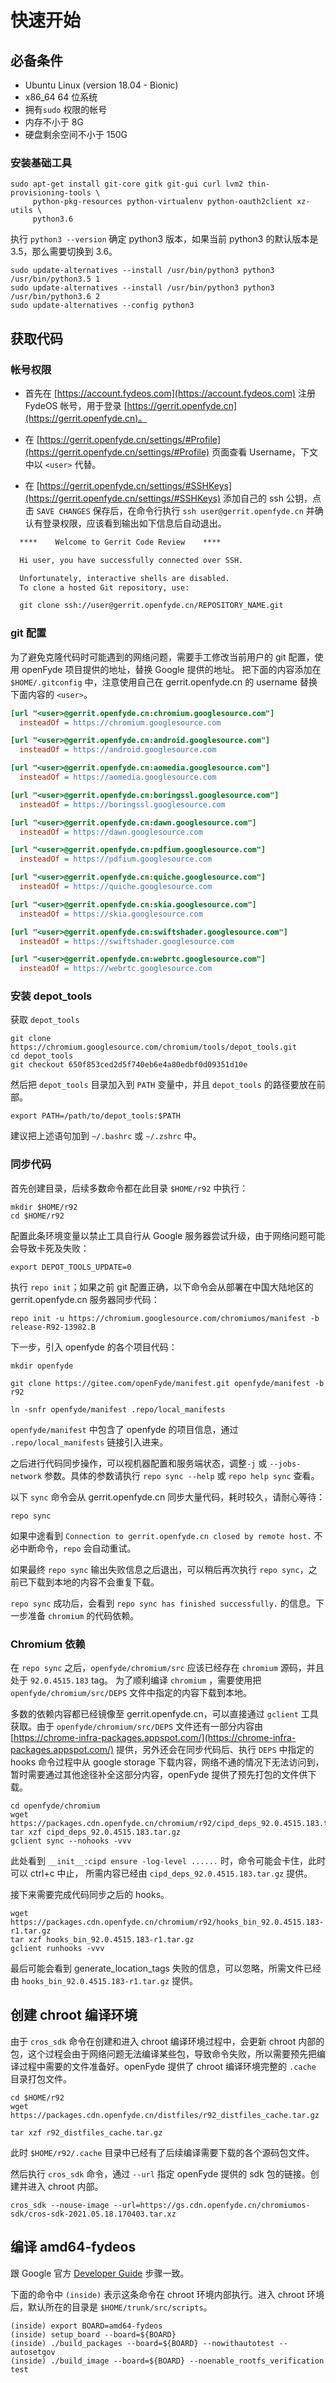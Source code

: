 # 快速开始

## 必备条件

* Ubuntu Linux (version 18.04 - Bionic)
* x86_64 64 位系统
* 拥有`sudo` 权限的帐号
* 内存不小于 8G
* 硬盘剩余空间不小于 150G

### 安装基础工具

```shell
sudo apt-get install git-core gitk git-gui curl lvm2 thin-provisioning-tools \
     python-pkg-resources python-virtualenv python-oauth2client xz-utils \
     python3.6
```

执行 `python3 --version` 确定 python3 版本，如果当前 python3 的默认版本是 3.5，那么需要切换到 3.6。

```shell
sudo update-alternatives --install /usr/bin/python3 python3 /usr/bin/python3.5 1
sudo update-alternatives --install /usr/bin/python3 python3 /usr/bin/python3.6 2
sudo update-alternatives --config python3
```

## 获取代码

### 帐号权限

 - 首先在 [https://account.fydeos.com](https://account.fydeos.com) 注册 FydeOS 帐号，用于登录 [https://gerrit.openfyde.cn](https://gerrit.openfyde.cn)。

 - 在 [https://gerrit.openfyde.cn/settings/#Profile](https://gerrit.openfyde.cn/settings/#Profile) 页面查看 Username，下文中以 `<user>` 代替。

 - 在 [https://gerrit.openfyde.cn/settings/#SSHKeys](https://gerrit.openfyde.cn/settings/#SSHKeys) 添加自己的 ssh 公钥，点击 `SAVE CHANGES` 保存后，在命令行执行 `ssh user@gerrit.openfyde.cn` 并确认有登录权限，应该看到输出如下信息后自动退出。

```txt
  ****    Welcome to Gerrit Code Review    ****

  Hi user, you have successfully connected over SSH.

  Unfortunately, interactive shells are disabled.
  To clone a hosted Git repository, use:

  git clone ssh://user@gerrit.openfyde.cn/REPOSITORY_NAME.git
```


### git 配置

为了避免克隆代码时可能遇到的网络问题，需要手工修改当前用户的 git 配置，使用 openFyde 项目提供的地址，替换 Google 提供的地址。
把下面的内容添加在 `$HOME/.gitconfig` 中，注意使用自己在 gerrit.openfyde.cn 的 username 替换下面内容的 `<user>`。

```ini
[url "<user>@gerrit.openfyde.cn:chromium.googlesource.com"]
  insteadOf = https://chromium.googlesource.com

[url "<user>@gerrit.openfyde.cn:android.googlesource.com"]
  insteadOf = https://android.googlesource.com

[url "<user>@gerrit.openfyde.cn:aomedia.googlesource.com"]
  insteadOf = https://aomedia.googlesource.com

[url "<user>@gerrit.openfyde.cn:boringssl.googlesource.com"]
  insteadOf = https://boringssl.googlesource.com

[url "<user>@gerrit.openfyde.cn:dawn.googlesource.com"]
  insteadOf = https://dawn.googlesource.com

[url "<user>@gerrit.openfyde.cn:pdfium.googlesource.com"]
  insteadOf = https://pdfium.googlesource.com

[url "<user>@gerrit.openfyde.cn:quiche.googlesource.com"]
  insteadOf = https://quiche.googlesource.com

[url "<user>@gerrit.openfyde.cn:skia.googlesource.com"]
  insteadOf = https://skia.googlesource.com

[url "<user>@gerrit.openfyde.cn:swiftshader.googlesource.com"]
  insteadOf = https://swiftshader.googlesource.com

[url "<user>@gerrit.openfyde.cn:webrtc.googlesource.com"]
  insteadOf = https://webrtc.googlesource.com
```


### 安装 depot_tools

获取 `depot_tools`

```shell
git clone https://chromium.googlesource.com/chromium/tools/depot_tools.git
cd depot_tools
git checkout 650f853ced2d5f740eb6e4a80edbf0d09351d10e
```

然后把 `depot_tools` 目录加入到 `PATH` 变量中，并且 `depot_tools` 的路径要放在前部。

```shell
export PATH=/path/to/depot_tools:$PATH
```

建议把上述语句加到 `~/.bashrc` 或 `~/.zshrc` 中。


### 同步代码

首先创建目录，后续多数命令都在此目录 `$HOME/r92` 中执行：

```shell
mkdir $HOME/r92
cd $HOME/r92
```

配置此条环境变量以禁止工具自行从 Google 服务器尝试升级，由于网络问题可能会导致卡死及失败：

```shell
export DEPOT_TOOLS_UPDATE=0
```

执行 `repo init`；如果之前 git 配置正确，以下命令会从部署在中国大陆地区的 gerrit.openfyde.cn 服务器同步代码：

```shell
repo init -u https://chromium.googlesource.com/chromiumos/manifest -b release-R92-13982.B
```

下一步，引入 openfyde 的各个项目代码：

```shell
mkdir openfyde

git clone https://gitee.com/openFyde/manifest.git openfyde/manifest -b r92

ln -snfr openfyde/manifest .repo/local_manifests
```

`openfyde/manifest` 中包含了 openfyde 的项目信息，通过 `.repo/local_manifests` 链接引入进来。

之后进行代码同步操作，可以视机器配置和服务端状态，调整`-j` 或  `--jobs-network` 参数。具体的参数请执行 `repo sync --help` 或 `repo help sync` 查看。

以下 `sync` 命令会从 gerrit.openfyde.cn 同步大量代码，耗时较久，请耐心等待：

```shell
repo sync
```

如果中途看到 `Connection to gerrit.openfyde.cn closed by remote host.` 不必中断命令，`repo` 会自动重试。

如果最终 `repo sync` 输出失败信息之后退出，可以稍后再次执行 `repo sync`，之前已下载到本地的内容不会重复下载。

`repo sync` 成功后，会看到 `repo sync has finished successfully.` 的信息。下一步准备 `chromium` 的代码依赖。

### Chromium 依赖

在 `repo sync` 之后，`openfyde/chromium/src` 应该已经存在 `chromium` 源码，并且处于 `92.0.4515.183` tag。
为了顺利编译 `chromium` ，需要使用把 `openfyde/chromium/src/DEPS` 文件中指定的内容下载到本地。

多数的依赖内容都已经镜像至 gerrit.openfyde.cn，可以直接通过 `gclient` 工具获取。由于 `openfyde/chromium/src/DEPS` 文件还有一部分内容由 [https://chrome-infra-packages.appspot.com/](https://chrome-infra-packages.appspot.com/) 提供，另外还会在同步代码后、执行 `DEPS` 中指定的 hooks 命令过程中从 google storage 下载内容，网络不通的情况下无法访问到，暂时需要通过其他途径补全这部分内容，openFyde 提供了预先打包的文件供下载。

```shell
cd openfyde/chromium
wget https://packages.cdn.openfyde.cn/chromium/r92/cipd_deps_92.0.4515.183.tar.gz
tar xzf cipd_deps_92.0.4515.183.tar.gz
gclient sync --nohooks -vvv
```

此处看到 `__init__:cipd ensure -log-level ......` 时，命令可能会卡住，此时可以 ctrl+c 中止，
所需内容已经由 `cipd_deps_92.0.4515.183.tar.gz` 提供。

接下来需要完成代码同步之后的 hooks。

```shell
wget https://packages.cdn.openfyde.cn/chromium/r92/hooks_bin_92.0.4515.183-r1.tar.gz
tar xzf hooks_bin_92.0.4515.183-r1.tar.gz
gclient runhooks -vvv
```

最后可能会看到 generate_location_tags 失败的信息，可以忽略，所需文件已经由 `hooks_bin_92.0.4515.183-r1.tar.gz` 提供。


## 创建 chroot 编译环境

由于 `cros_sdk` 命令在创建和进入 chroot 编译环境过程中，会更新 chroot 内部的包，这个过程会由于网络问题无法编译某些包，导致命令失败，所以需要预先把编译过程中需要的文件准备好。openFyde 提供了 chroot 编译环境完整的 `.cache` 目录打包文件。

```shell
cd $HOME/r92
wget https://packages.cdn.openfyde.cn/distfiles/r92_distfiles_cache.tar.gz

tar xzf r92_distfiles_cache.tar.gz
```

此时 `$HOME/r92/.cache` 目录中已经有了后续编译需要下载的各个源码包文件。

然后执行 `cros_sdk` 命令，通过 `--url` 指定 openFyde 提供的 sdk 包的链接。创建并进入 chroot 内部。

```shell
cros_sdk --nouse-image --url=https://gs.cdn.openfyde.cn/chromiumos-sdk/cros-sdk-2021.05.18.170403.tar.xz
```

## 编译 amd64-fydeos

跟 Google 官方 [Developer Guide](https://chromium.googlesource.com/chromiumos/docs/+/HEAD/developer_guide.md#Select-a-board) 步骤一致。

下面的命令中 `(inside)` 表示这条命令在 chroot 环境内部执行。进入 chroot 环境后，默认所在的目录是 `$HOME/trunk/src/scripts`。

```shell
(inside) export BOARD=amd64-fydeos
(inside) setup_board --board=${BOARD}
(inside) ./build_packages --board=${BOARD} --nowithautotest --autosetgov
(inside) ./build_image --board=${BOARD} --noenable_rootfs_verification test
```

